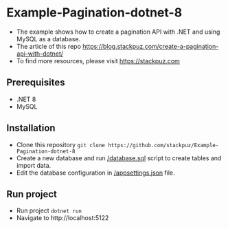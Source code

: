 # Example-Pagination-dotnet-8
- The example shows how to create a pagination API with .NET and using MySQL as a database.
- The article of this repo https://blog.stackpuz.com/create-a-pagination-api-with-dotnet/
- To find more resources, please visit https://stackpuz.com

## Prerequisites
- .NET 8
- MySQL

## Installation
- Clone this repository `git clone https://github.com/stackpuz/Example-Pagination-dotnet-8`
- Create a new database and run [/database.sql](/database.sql) script to create tables and import data.
- Edit the database configuration in [/appsettings.json](/appsettings.json) file.

## Run project

- Run project `dotnet run`
- Navigate to http://localhost:5122